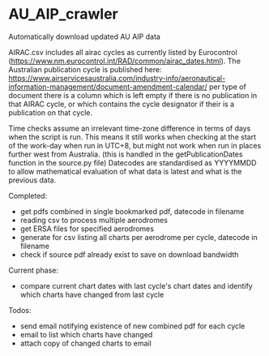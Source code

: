 # AU_AIP_crawler
 Automatically download updated AU AIP data

AIRAC.csv includes all airac cycles as currently listed by Eurocontrol (https://www.nm.eurocontrol.int/RAD/common/airac_dates.html). The Australian publication cycle is published here: https://www.airservicesaustralia.com/industry-info/aeronautical-information-management/document-amendment-calendar/ per type of document there is a column which is left empty if there is no publication in that AIRAC cycle, or which contains the cycle designator if their is a publication on that cycle.

Time checks assume an irrelevant time-zone difference in terms of days when the script is run. This means it still works when checking at the start of the work-day when run in UTC+8, but might not work when run in places further west from Australia. (this is handled in the getPublicationDates function in the source.py file)
Datecodes are standardised as YYYYMMDD to allow mathematical evaluation of what data is latest and what is the previous data.

Completed:
- get pdfs combined in single bookmarked pdf, datecode in filename
- reading csv to process multiple aerodromes
- get ERSA files for specified aerodromes
- generate for csv listing all charts per aerodrome per cycle, datecode in filename
- check if source pdf already exist to save on download bandwidth

Current phase:
- compare current chart dates with last cycle's chart dates and identify which charts have changed from last cycle

Todos:
- send email notifying existence of new combined pdf for each cycle
- email to list which charts have changed
- attach copy of changed charts to email
